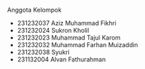 Anggota Kelompok
-	231232037 Aziz Muhammad Fikhri
-	231232024 Sukron Kholil
-	231232023 Muhammad Tajul Karom
-	231232032 Muhammad Farhan Muizaddin
-	231232038 Syukri
-	231132004 Alvan Fathurahman
